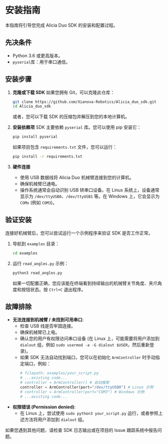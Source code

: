 # 安装指南

本指南将引导您完成 Alicia Duo SDK 的安装和配置过程。

## 先决条件

*   Python 3.6 或更高版本。
*   `pyserial`库：用于串口通信。

## 安装步骤

1.  **克隆或下载 SDK**
    如果您拥有 Git，可以克隆此仓库：
    ```bash
    git clone https://github.com/Xianova-Robotics/Alicia_duo_sdk.git
    cd Alicia_duo_sdk
    ```
    或者，您可以下载 SDK 的压缩包并解压到您的本地计算机。

2.  **安装依赖项**
    SDK 主要依赖 `pyserial` 库。您可以使用 pip 安装它：
    ```bash
    pip install pyserial
    ```
    如果项目包含 `requirements.txt` 文件，您可以运行：
    ```bash
    pip install -r requirements.txt
    ```

3.  **硬件连接**
    *   使用 USB 数据线将 Alicia Duo 机械臂连接到您的计算机。
    *   确保机械臂已通电。
    *   操作系统通常会自动识别 USB 转串口设备。在 Linux 系统上，设备通常显示为 `/dev/ttyUSB0`、`/dev/ttyUSB1` 等。在 Windows 上，它会显示为 `COMx` (例如 `COM3`)。

## 验证安装

连接好机械臂后，您可以尝试运行一个示例程序来验证 SDK 是否工作正常。

1.  导航到 `examples` 目录：
    ```bash
    cd examples
    ```

2.  运行 `read_angles.py` 示例：
    ```bash
    python3 read_angles.py
    ```
    如果一切配置正确，您应该能在终端看到持续输出的机械臂关节角度、夹爪角度和按钮状态。按 `Ctrl+C` 退出程序。

## 故障排除

*   **无法连接到机械臂 / 未找到可用串口**:
    *   检查 USB 线是否牢固连接。
    *   确保机械臂已上电。
    *   确认您的用户有权限访问串口设备 (在 Linux 上，可能需要将用户添加到 `dialout` 组，例如 `sudo usermod -a -G dialout $USER`，然后重新登录)。
    *   如果 SDK 无法自动找到端口，您可以在初始化 `ArmController` 时手动指定端口，例如：
        ```python
        # filepath: examples/your_script.py
        # ...existing code...
        # controller = ArmController() # 自动搜索
        controller = ArmController(port="/dev/ttyUSB0") # Linux 示例
        # controller = ArmController(port="COM3") # Windows 示例
        # ...existing code...
        ```
*   **权限错误 (Permission denied)**:
    *   在 Linux 上，尝试使用 `sudo python3 your_script.py` 运行，或者参照上述方法将用户添加到 `dialout` 组。

如果您遇到其他问题，请检查 SDK 日志输出或在项目的 Issue 跟踪系统中报告问题。